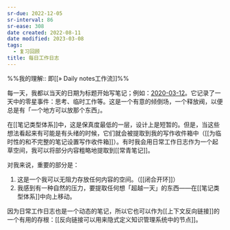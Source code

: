 ```yaml
---
sr-due: 2022-12-05
sr-interval: 86
sr-ease: 308
date created: 2022-08-11
date modified: 2023-03-08
tags:
  - 复习回顾
title: 每日工作日志
---
```


%%我的理解:: 即[[» Daily notes工作流]]%%

每一天，我都以当天的日期为标题开始写笔记；例如：[2020-03-12](https://notes.andymatuschak.org/z7siWbcGHbJ9ZsBcerhdUFgQNq7zMtnh1j72z)。它记录了一天中的零星事件：思考、临时工作等。这是一个有意的倾倒场，一个释放阀，以便总是有「一个地方可以放那个东西」。

在[[笔记类型体系]]中，这是保真度最低的一层，设计上是短暂的。但是，当这些想法看起来有可能是有头绪的时候，它们就会被提取到我的写作收件箱中（[[为临时性的和不完整的笔记设置写作收件箱]]）。有时我会用日常工作日志作为一个起草空间，我可以将部分内容粗略地提取到[[常青笔记]]。

对我来说，重要的部分是：

1. 这是一个我可以无阻力存放任何内容的空间。（[[闭合开环]]）
2. 我感到有一种自然的压力，要提取任何想「超越一天」的东西——在[[笔记类型体系]]中向上移动。

因为日常工作日志也是一个动态的笔记，所以它也可以作为[[上下文反向链接]]的一个有用的存根：[[反向链接可以用来隐式定义知识管理系统中的节点]]。
